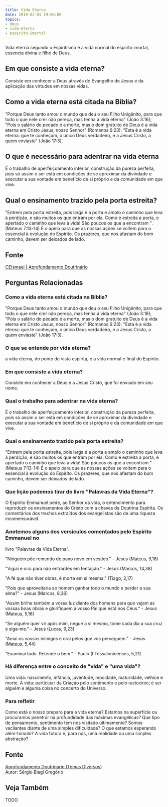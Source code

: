 ```yaml
---
title: Vida Eterna
date: 2019-02-01 19:00:00
topics:
- deus
- vida-eterna
- espirito-imortal
---
```


Vida eterna segundo o Espiritismo é a vida normal do espírito imortal, essencia
divina e filho de Deus.

## Em que consiste a vida eterna?
Consiste em conhecer a Deus através do Evangelho de Jesus e da aplicação das
virtudes em nossas vidas.

## Como a vida eterna está citada na Bíblia? 
"Porque Deus tanto amou o mundo que deu o seu Filho Unigênito, para que todo o
que nele crer não pereça, mas tenha a vida eterna" (João 3:16); "Pois o salário
do pecado é a morte, mas o dom gratuito de Deus é a vida eterna em Cristo Jesus,
nosso Senhor" (Romanos 6:23); "Esta é a vida eterna: que te conheçam, o único
Deus verdadeiro, e a Jesus Cristo, a quem enviaste" (João 17:3).

## O que é necessário para adentrar na vida eterna
É o trabalho de aperfeiçoamento interior, construção da pureza perfeita, pois só
assim o ser está em condições de se aproximar da divindade e executar a sua
vontade em benefício de si próprio e da comunidade em que vive. 


## Qual o ensinamento trazido pela porta estreita?
"Entrem pela porta estreita, pois larga é a porta e amplo o caminho que leva à
perdição, e são muitos os que entram por ela. Como é estreita a porta, e
apertado o caminho que leva à vida! São poucos os que a encontram ". (Mateus
7:13-14) É o apelo para que as nossas ações se voltem para o essencial à
evolução do Espírito. Os prazeres, que nos afastam do bom caminho, devem ser
deixados de lado. 

## Fonte
[CEIsmael | Aprofundamento Doutrinário](https://sites.google.com/view/aprofundamentodoutrinario/vida-eterna)



## Perguntas Relacionadas

### Como a vida eterna está citada na Bíblia?
"Porque Deus tanto amou o mundo que deu o seu Filho Unigênito, para que
todo o que nele crer não pereça, mas tenha a vida eterna" (João 3:16);
"Pois o salário do pecado é a morte, mas o dom gratuito de Deus é a vida
eterna em Cristo Jesus, nosso Senhor" (Romanos 6:23); "Esta é a vida
eterna: que te conheçam, o único Deus verdadeiro, e a Jesus Cristo, a
quem enviaste" (João 17:3).

### O que se entende por vida eterna?
a vida eterna, do ponto de vista espírita, é a vida normal e final do
Espírito.

### Em que consiste a vida eterna?
Consiste em conhecer a Deus e a Jesus Cristo, que foi enviado em seu
nome.

### Qual o trabalho para adentrar na vida eterna?
É o trabalho de aperfeiçoamento interior, construção da pureza perfeita,
pois só assim o ser está em condições de se aproximar da divindade e
executar a sua vontade em benefício de si próprio e da comunidade em que
vive.

### Qual o ensinamento trazido pela porta estreita?
"Entrem pela porta estreita, pois larga é a porta e amplo o caminho que
leva à perdição, e são muitos os que entram por ela. Como é estreita a
porta, e apertado o caminho que leva à vida! São poucos os que a
encontram ". (Mateus 7:13-14) É o apelo para que as nossas ações se
voltem para o essencial à evolução do Espírito. Os prazeres, que nos
afastam do bom caminho, devem ser deixados de lado.

### Que lição podemos tirar do livro "Palavras da Vida Eterna"?
O Espírito Emmanuel pede, ao Senhor da vida, o entendimento para
reproduzir os ensinamentos do Cristo com a chaves da Doutrina Espírita.
Os comentários dos trechos extraídos dos evangelistas são de uma riqueza
incomensurável.

### Anotemos alguns dos versículos comentados pelo Espírito Emmanuel no
livro "Palavras da Vida Eterna".

"Ninguém põe remendo de pano novo em vestido." - Jesus (Mateus, 9,16)

"Vigiai e orai para não entrardes em tentação." - Jesus (Marcos, 14,38)

"A fé que não tiver obras, é morta em si mesma." (Tiago, 2,17)

"Pois que aproveitaria ao homem ganhar todo o mundo e perder a sua
alma?" - Jesus (Marcos, 8,36)

"Assim brilhe também a vossa luz diante dos homens para que vejam as
vossas boas obras e glorifiquem a vosso Pai que está nos Céus." - Jesus
(Mateus, 5,16)

"Se alguém quer vir após mim, negue a si mesmo, tome cada dia a sua cruz
e siga-me." - Jesus (Lucas, 9,23)

"Amai os vossos inimigos e orai pelos que vos perseguem." - Jesus
(Mateus, 5,44)

"Examinai tudo. Retende o bem." - Paulo (I Tessalonicenses, 5,21)

### Há diferença entre o conceito de "vida" e "uma vida"?
Uma vida: nascimento, infância, juventude, mocidade, maturidade, velhice
e morte. A vida: participar da Criação pelo sentimento e pelo
raciocínio; é ser alguém e alguma coisa no concerto do Universo.

### Para refletir

Como está o nosso preparo para a vida eterna? Estamos na superfície ou
procuramos penetrar na profundidade das máximas evangélicas? Que tipo de
pensamento, sentimento tem nos visitado ultimamente? Somos vacilantes
diante de uma simples dificuldade? O que estamos esperando além-túmulo?
A vida futura é, para nós, uma realidade ou uma simples abstração?

## Fonte
[Aprofundamento Doutrinário (Temas Diversos)](https://sites.google.com/view/aprofundamentodoutrinario/vida-eterna)  
Autor: Sérgio Biagi Gregório





## Veja Também
TODO


